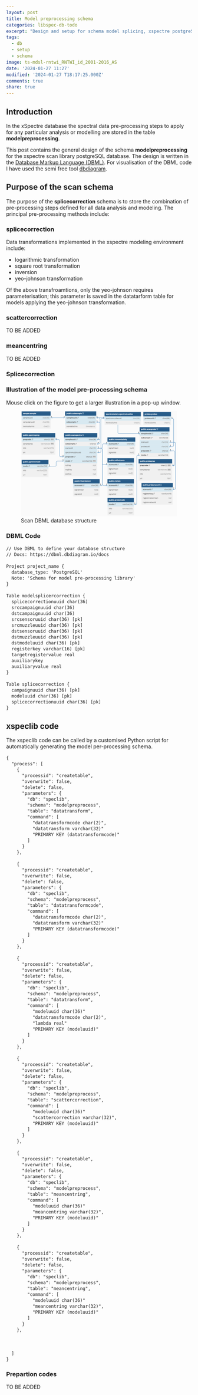 ```yaml
---
layout: post
title: Model preprocessing schema
categories: libspec-db-todo
excerpt: "Design and setup for schema model splicing, xspectre postgreSQL spectral library"
tags:
  - db
  - setup
  - schema
image: ts-mdsl-rntwi_RNTWI_id_2001-2016_AS
date: '2024-01-27 11:27'
modified: '2024-01-27 T18:17:25.000Z'
comments: true
share: true
---
```


## Introduction

In the xSpectre database the spectral data pre-processing steps to apply for any particular analysis or modelling are stored in the table **modelpreprocessing**.

This post contains the general design of the schema **modelpreprocessing** for the xspectre scan library postgreSQL database. The design is written in the [Database Markup Language (DBML)](https://dbml.dbdiagram.io/home/). For visualisation of the DBML code I have used the semi free tool [dbdiagram](https://dbdiagram.io/?utm_source=dbml).

## Purpose of the scan schema

The purpose of the **splicecorrection** schema is to store the combination of pre-processing steps defined for all data analysis and modeling. The principal pre-processing methods include:



### splicecorrection

Data transformations implemented in the xspectre modeling environment include:

- logarithmic transformation
- square root transformation
- inversion
- yeo-johnson transformation

Of the above transfroamtions, only the yeo-johnson requires parameterisation; this parameter is saved in the datatarform table for models applying the yeo-johnson transformation.

### scattercorrection

TO BE ADDED

### meancentring

TO BE ADDED

### Splicecorrection




### Illustration of the model pre-processing schema

Mouse click on the figure to get a larger illustration in a pop-up window.

<figure>
<a href="../../images/DBML_schema-scan.png">
<img src="../../images/DBML_schema-scan.png"></a>
<figcaption>Scan DBML database structure</figcaption>
</figure>

### DBML Code

```
// Use DBML to define your database structure
// Docs: https://dbml.dbdiagram.io/docs

Project project_name {
  database_type: 'PostgreSQL'
  Note: 'Schema for model pre-processing library'
}

Table modelsplicercorrection {
  splicecorrectionuuid char(36)
  srccampaignuuid char(36)
  dstcampaignuuid char(36)
  srcsensoruuid char(36) [pk]
  srcmuzzleuuid char(36) [pk]
  dstsensoruuid char(36) [pk]
  dstmuzzleuuid char(36) [pk]
  dstmodeluuid char(36) [pk]
  registerkey varchar(16) [pk]
  targetregistervalue real
  auxiliarykey
  auxiliaryvalue real
}

Table splicecorrection {
  campaignuuid char(36) [pk]
  modeluuid char(36) [pk]
  splicecorrectionuuid char(36) [pk]
}
```

## xspeclib code

The xspeclib code can be called by a customised Python script for automatically generating the model per-processing schema.

```
{
  "process": [
    {
      "processid": "createtable",
      "overwrite": false,
      "delete": false,
      "parameters": {
        "db": "speclib",
        "schema": "modelpreprocess",
        "table": "datatransform",
        "command": [
          "datatransformcode char(2)",
          "datatransform varchar(32)"
          "PRIMARY KEY (datatransformcode)"
        ]
      }
    },

    {
      "processid": "createtable",
      "overwrite": false,
      "delete": false,
      "parameters": {
        "db": "speclib",
        "schema": "modelpreprocess",
        "table": "datatransformcode",
        "command": [
          "datatransformcode char(2)",
          "datatransform varchar(32)"
          "PRIMARY KEY (datatransformcode)"
        ]
      }
    },

    {
      "processid": "createtable",
      "overwrite": false,
      "delete": false,
      "parameters": {
        "db": "speclib",
        "schema": "modelpreprocess",
        "table": "datatransform",
        "command": [
          "modeluuid char(36)"
          "datatransformcode char(2)",
          "lambda real"
          "PRIMARY KEY (modeluuid)"
        ]
      }
    },

    {
      "processid": "createtable",
      "overwrite": false,
      "delete": false,
      "parameters": {
        "db": "speclib",
        "schema": "modelpreprocess",
        "table": "scattercorrection",
        "command": [
          "modeluuid char(36)"
          "scattercorrection varchar(32)",
          "PRIMARY KEY (modeluuid)"
        ]
      }
    },

    {
      "processid": "createtable",
      "overwrite": false,
      "delete": false,
      "parameters": {
        "db": "speclib",
        "schema": "modelpreprocess",
        "table": "meancentring",
        "command": [
          "modeluuid char(36)"
          "meancentring varchar(32)",
          "PRIMARY KEY (modeluuid)"
        ]
      }
    },

    {
      "processid": "createtable",
      "overwrite": false,
      "delete": false,
      "parameters": {
        "db": "speclib",
        "schema": "modelpreprocess",
        "table": "meancentring",
        "command": [
          "modeluuid char(36)"
          "meancentring varchar(32)",
          "PRIMARY KEY (modeluuid)"
        ]
      }
    },



  ]
}
```

### Prepartion codes

TO BE ADDED
